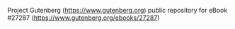 Project Gutenberg (https://www.gutenberg.org) public repository for eBook #27287 (https://www.gutenberg.org/ebooks/27287)
